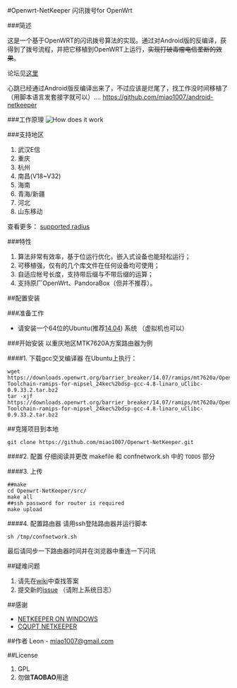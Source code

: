 #Openwrt-NetKeeper 闪讯拨号for OpenWrt


###简述

这是一个基于OpenWRT的闪讯拨号算法的实现。通过对Android版的反编译，获得到了拨号流程，并把它移植到OpenWRT上运行，~~实现打破毒瘤电信垄断的效果~~。

论坛见[这里](http://www.right.com.cn/forum/thread-141979-1-1.html)

心跳已经通过Android版反编译出来了，不过应该是烂尾了，找工作没时间移植了（用脚本语言发套接字就可以）.... <https://github.com/miao1007/android-netkeeper>


###工作原理
![How does it work](mdassets/hownetkeeperwork.png)

###支持地区
1. 武汉E信
2. 重庆
3. 杭州
4. 南昌(V18~V32)
5. 海南
6. 青海/新疆
7. 河北
8. 山东移动

查看更多： [supported radius](https://github.com/miao1007/Openwrt-NetKeeper/blob/master/src/makefile#L10)

###特性
1. 算法非常有效率，基于位运行优化，嵌入式设备也能轻松运行；
2. 可移植强，仅有的几个库文件在任何设备均可使用；
3. 自适应帐号长度，支持带后缀与不带后缀的运算；
4. 支持原厂OpenWrt、PandoraBox（但并不推荐）。

##配置安装

###准备工作
* 请安装一个64位的Ubuntu(推荐[14.04](http://releases.ubuntu.com/14.04/)) 系统 （虚拟机也可以）

###开始安装
以重庆地区MTK7620A方案路由器为例

####1. 下载gcc交叉编译器
在Ubuntu上执行：
```
wget https://downloads.openwrt.org/barrier_breaker/14.07/ramips/mt7620a/OpenWrt-Toolchain-ramips-for-mipsel_24kec%2bdsp-gcc-4.8-linaro_uClibc-0.9.33.2.tar.bz2
tar -xjf https://downloads.openwrt.org/barrier_breaker/14.07/ramips/mt7620a/OpenWrt-Toolchain-ramips-for-mipsel_24kec%2bdsp-gcc-4.8-linaro_uClibc-0.9.33.2.tar.bz2
```

##克隆项目到本地
```
git clone https://github.com/miao1007/Openwrt-NetKeeper.git

```

####2. 配置
仔细阅读并更改 makefile 和 confnetwork.sh 中的 `TODOS` 部分

####3. 上传
```
##make
cd Openwrt-NetKeeper/src/
make all
##ssh password for router is required
make upload
```

####4. 配置路由器
请用ssh登陆路由器并运行脚本
```
sh /tmp/confnetwork.sh 
```
最后请同步一下路由器时间并在浏览器中重连一下闪讯

##疑难问题

1. 请先在[wiki](https://github.com/miao1007/Openwrt-NetKeeper/wiki)中查找答案
2. 提交新的[issue](https://github.com/miao1007/Openwrt-NetKeeper/issues/new) （请附上系统日志）


##感谢
* [NETKEEPER ON WINDOWS](http://www.purpleroc.com/html/507231.html)
* [CQUPT NETKEEPER](http://bbs.cqupt.edu.cn/nForum/#!article/Unix_Linux/13624)

##作者
Leon - <miao1007@gmail.com>


##License

1. GPL
2. 勿做**TAOBAO**用途